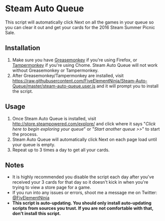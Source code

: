 # Steam Auto Queue

This script will automatically click Next on all the games in your queue so you can clear it out and get your cards for the 2016 Steam Summer Picnic Sale.


## Installation

1. Make sure you have [Greasemonkey](https://addons.mozilla.org/firefox/addon/greasemonkey/) if you're using Firefox, or [Tampermonkey](https://chrome.google.com/webstore/detail/tampermonkey/dhdgffkkebhmkfjojejmpbldmpobfkfo) if you're using Chome. Steam Auto Queue will not work without Greasemonkey or Tampermonkey.
2. After Greasemonkey/Tampermonkey are installed, visit https://raw.githubusercontent.com/FiveElementNinja/Steam-Auto-Queue/master/steam-auto-queue.user.js and it will prompt you to install the script.

## Usage
1. Once Steam Auto Queue is installed, visit http://store.steampowered.com/explore/ and click where it says "*Click here to begin exploring your queue*" or "*Start another queue >>*" to start the process.
2. Steam Auto Queue will automatically click Next on each page load until your queue is empty.
3. Repeat up to 3 times a day to get all your cards.

## Notes

* It is highly recommended you disable the script each day after you've received your 3 cards for that day so it doesn't kick in when you're trying to view a store page for a game.
* If you run into any issues or errors, shoot me a message me on Twitter: [@FivElementNinja](https://twitter.com/FivElementNinja)
* **This script is auto-updating. You should only install auto-updating scripts from sources you trust. If you are not comfortable with that, don't install this script.**